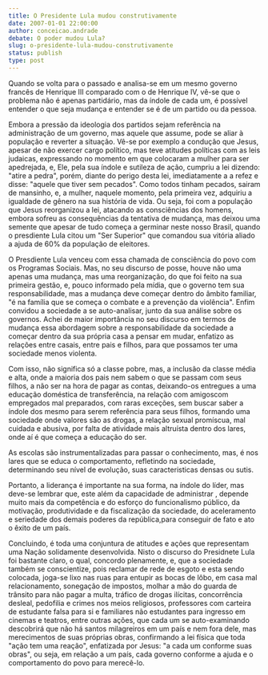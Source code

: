 ```yaml
---
title: O Presidente Lula mudou construtivamente
date: 2007-01-01 22:00:00
author: conceicao.andrade
debate: O poder mudou Lula?
slug: o-presidente-lula-mudou-construtivamente
status: publish 
type: post
---
```


Quando se volta para o passado e analisa-se em um mesmo governo francês de Henrique III comparado com o de Henrique IV, vê-se que o problema não é apenas partidário, mas da índole de cada um, é possível entender o que seja mudança e entender se é de um partido ou da pessoa.   

 Embora a pressão da ideologia dos partidos sejam referência na administração de um governo, mas aquele que assume, pode se aliar à população e reverter a situação. Vê-se por exemplo a condução que Jesus, apesar de não exercer cargo político, mas teve atitudes políticas com as leis judaicas, expressando no momento em que colocaram a mulher para ser apedrejada, e, Ele, pela sua índole e sutileza de ação, cumpriu a lei dizendo: "atire a pedra", porém, diante do perigo desta lei, imediatamente a a refez e disse: "aquele que tiver sem pecados". Como todos tinham pecados, sairam de mansinho, e, a mulher, naquele momento, pela primeira vez, adquiriu a igualdade de gênero na sua história de vida. Ou seja, foi com a população que Jesus reorganizou a lei, atacando as consciências dos homens, embora sofreu as consequências da tentativa de mudança, mas deixou uma semente que apesar de tudo começa a germinar neste nosso Brasil, quando o presdiente Lula citou um "Ser Superior" que comandou sua vitória aliado a ajuda de 60% da população de eleitores.  

 O Presdiente Lula venceu com essa chamada de consciência do povo com os Programas Sociais. Mas, no seu discurso de posse, houve não uma apenas uma mudança, mas uma reorganização, do que foi feito na sua primeira gestão, e, pouco informado pela mídia, que o governo tem sua responsabilidade, mas a mudança deve começar dentro do âmbito familiar, "é na família que se começa o combate e a prevenção da violência". Enfim convidou a sociedade a se auto-analisar, junto da sua análise sobre os governos. Achei de maior importância no seu discurso em termos de mudança essa abordagem sobre a responsabilidade da sociedade a começar dentro da sua própria casa a pensar em mudar, enfatizo as relações entre casais, entre pais e filhos, para que possamos ter uma sociedade menos violenta.   

 Com isso, não significa só a classe pobre, mas, a inclusão da classe média e alta, onde a maioria dos pais nem sabem o que se passam com seus filhos, a não ser na hora de pagar as contas, deixando-os entregues a uma educação doméstica de transferência, na relação com amigoscom empregados mal preparados, com raras exceções, sem buscar saber a índole dos mesmo para serem referência para seus filhos, formando uma sociedade onde valores são as drogas, a relação sexual promíscua, mal cuidada e abusiva, por falta de atividade mais altruísta dentro dos lares, onde aí é que começa a educação do ser.  

 As escolas são instrumentalizadas para passar o conhecimento, mas, é nos lares que se educa o comportamento, refletindo na sociedade, determinando seu nível de evolução, suas caracteristicas densas ou sutis.   

 Portanto, a liderança é importante na sua forma, na índole do líder, mas deve-se lembrar que, este além da capacidade de administrar , depende muito mais da competência e do esforço do funcionalismo público, da motivação, produtividade e da fiscalização da sociedade, do aceleramento e seriedade dos demais poderes da república,para conseguir de fato e ato o êxito de um país.   

 Concluindo, é toda uma conjuntura de atitudes e ações que representam uma Nação solidamente desenvolvida. Nisto o discurso do Presidnete Lula foi bastante claro, o qual, concordo plenamente, e, que a sociedade também se conscientize, pois reclamar de rede de esgoto e esta sendo colocada, joga-se lixo nas ruas para entupir as bocas de lôbo, em casa mal relacionamento, sonegação de impostos, molhar a mão do guarda de trânsito para não pagar a multa, tráfico de drogas ilícitas, concorrência desleal, pedofilia e crimes nos meios religiosos, professores com carteira de estudante falsa para si e familiares não estudantes para ingresso em cinemas e teatros, entre outras ações, que cada um se auto-examinando descobrirá que não há santos milagreiros em um país e nem fora dele, mas merecimentos de suas próprias obras, confirmando a lei física que toda "ação tem uma reação", enfatizada por Jesus: "a cada um conforme suas obras", ou seja, em relação a um país, cada governo conforme a ajuda e o comportamento do povo para merecê-lo.
